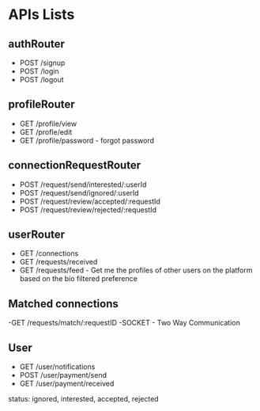 # APIs Lists

## authRouter
- POST /signup
- POST /login
- POST /logout

## profileRouter
- GET /profile/view
- GET /profle/edit
- GET /profile/password  - forgot password

## connectionRequestRouter
- POST /request/send/interested/:userId
- POST /request/send/ignored/:userId
- POST /request/review/accepted/:requestId
- POST /request/review/rejected/:requestId

## userRouter
- GET /connections
- GET /requests/received
- GET /requests/feed - Get me the profiles of other users on the platform based on the bio filtered preference


## Matched connections
-GET /requests/match/:requestID
-SOCKET - Two Way Communication

## User
- GET /user/notifications
- POST /user/payment/send
- GET /user/payment/received

status: ignored, interested, accepted, rejected
